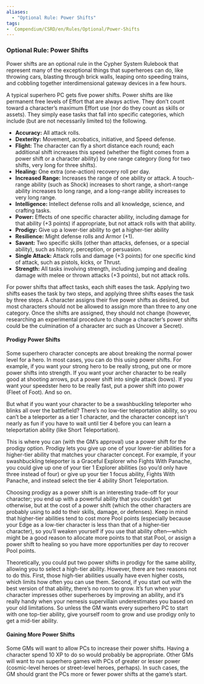 ```yaml
---
aliases:
  - "Optional Rule: Power Shifts"
tags:
-  Compendium/CSRD/en/Rules/Optional/Power-Shifts
---
```

### Optional Rule: Power Shifts

Power shifts are an optional rule in the Cypher System Rulebook that represent many of the exceptional things that superheroes can do, like throwing cars, blasting through brick walls, leaping onto speeding trains, and cobbling together interdimensional gateway devices in a few hours.

A typical superhero PC gets five power shifts. Power shifts are like permanent free levels of Effort that are always active. They don’t count toward a character’s maximum Effort use (nor do they count as skills or assets). They simply ease tasks that fall into specific categories, which include (but are not necessarily limited to) the following.

- **Accuracy:** All attack rolls.
- **Dexterity:** Movement, acrobatics, initiative, and Speed defense.
- **Flight:** The character can fly a short distance each round; each additional shift increases this speed (whether the flight comes from a power shift or a character ability) by one range category (long for two shifts, very long for three shifts).
- **Healing:** One extra (one-action) recovery roll per day.
- **Increased Range:** Increases the range of one ability or attack. A touch-range ability (such as Shock) increases to short range, a short-range ability increases to long range, and a long-range ability increases to very long range.
- **Intelligence:** Intellect defense rolls and all knowledge, science, and crafting tasks.
- **Power:** Effects of one specific character ability, including damage for that ability (+3 points) if appropriate, but not attack rolls with that ability.
- **Prodigy:** Give up a lower-tier ability to get a higher-tier ability
- **Resilience:** Might defense rolls and Armor (+1).
- **Savant:** Two specific skills (other than attacks, defenses, or a special ability), such as history, perception, or persuasion.
- **Single Attack:** Attack rolls and damage (+3 points) for one specific kind of attack, such as pistols, kicks, or Thrust.
- **Strength:** All tasks involving strength, including jumping and dealing damage with melee or thrown attacks (+3 points), but not attack rolls.

For power shifts that affect tasks, each shift eases the task. Applying two shifts eases the task by two steps, and applying three shifts eases the task by three steps.
A character assigns their five power shifts as desired, but most characters should not be allowed to assign more than three to any one category. Once the shifts are assigned, they should not change (however, researching an experimental procedure to change a character’s power shifts could be the culmination of a character arc such as Uncover a Secret).
#### Prodigy Power Shifts
Some superhero character concepts are about breaking the normal power level for a hero. In most cases, you can do this using power shifts. For example, if you want your strong hero to be really strong, put one or more power shifts into strength. If you want your archer character to be really good at shooting arrows, put a power shift into single attack (bows). If you want your speedster hero to be really fast, put a power shift into power (Fleet of Foot). And so on.

But what if you want your character to be a swashbuckling teleporter who blinks all over the battlefield? There’s no low-tier teleportation ability, so you can’t be a teleporter as a tier 1 character, and the character concept isn’t nearly as fun if you have to wait until tier 4 before you can learn a teleportation ability (like Short Teleportation).

This is where you can (with the GM’s approval) use a power shift for the prodigy option. Prodigy lets you give up one of your lower-tier abilities for a higher-tier ability
that matches your character concept. For example, if your swashbuckling teleporter is a Graceful Explorer who Fights With Panache, you could give up one of your tier 1 Explorer abilities (so you’d only have three instead of four) or give up your tier 1 focus ability, Fights With Panache, and instead select the tier 4 ability Short Teleportation.

Choosing prodigy as a power shift is an interesting trade-off for your character; you end up with a powerful ability that you couldn’t get otherwise, but at the cost of a power shift (which the other characters are probably using to add to their skills, damage, or defenses). Keep in mind that higher-tier abilities tend to cost more Pool points (especially because your Edge as a low-tier character is less than that of a higher-tier character), so you’ll weaken yourself if you use that ability often—which might be a good reason to allocate more points to that stat Pool, or assign a power shift to healing so you have more opportunities per day to recover Pool points.

Theoretically, you could put two power shifts in prodigy for the same ability, allowing you to select a high-tier ability. However, there are two reasons not to do this. First, those high-tier abilities usually have even higher costs, which limits how often you can use them. Second, if you start out with the best version of that ability, there’s no room to grow. It’s fun when your character impresses other superheroes by improving an ability, and it’s really handy when your nemesis supervillain underestimates you based on your old limitations. So unless the GM wants every superhero PC to start with one top-tier ability, give yourself room to grow and use prodigy only to get a mid-tier ability.
#### Gaining More Power Shifts
Some GMs will want to allow PCs to increase their power shifts. Having a character spend 10 XP to do so would probably be appropriate. Other GMs will want to run superhero games with PCs of greater or lesser power (cosmic-level heroes or street-level heroes, perhaps). In such cases, the GM should grant the PCs more or fewer power shifts at the game’s start.